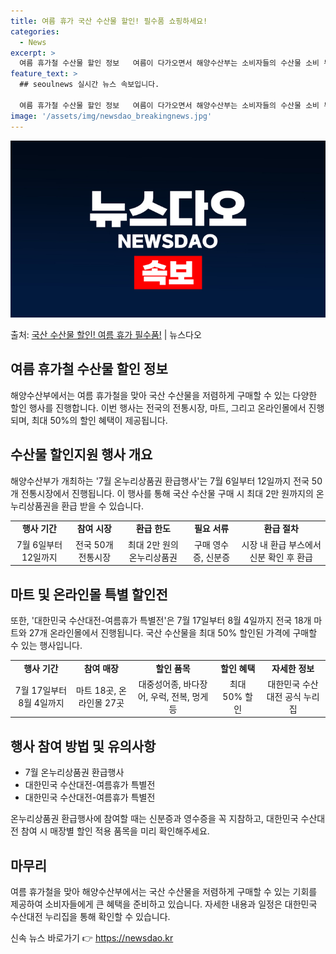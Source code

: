 ```yaml
---
title: 여름 휴가 국산 수산물 할인! 필수품 쇼핑하세요!
categories:
  - News
excerpt: >
  여름 휴가철 수산물 할인 정보   여름이 다가오면서 해양수산부는 소비자들의 수산물 소비 부담을 줄이기 위한 …
feature_text: >
  ## seoulnews 실시간 뉴스 속보입니다.

  여름 휴가철 수산물 할인 정보   여름이 다가오면서 해양수산부는 소비자들의 수산물 소비 부담을 줄이기 위한 …
image: '/assets/img/newsdao_breakingnews.jpg'
---
```


![뉴스다오 속보](/assets/img/newsdao_breakingnews.jpg)

<p>출처: <a href="https://newsdao.kr/4647" rel="dofollow">국산 수산물 할인! 여름 휴가 필수품!</a> | 뉴스다오</p>

<h2 data-ke-size="size26">여름 휴가철 수산물 할인 정보</h2>
<p data-ke-size="size16">해양수산부에서는 여름 휴가철을 맞아 국산 수산물을 저렴하게 구매할 수 있는 다양한 할인 행사를 진행합니다. 이번 행사는 전국의 전통시장, 마트, 그리고 온라인몰에서 진행되며, 최대 50%의 할인 혜택이 제공됩니다.</p>


<h2 data-ke-size="size26">수산물 할인지원 행사 개요</h2>
<p data-ke-size="size16">해양수산부가 개최하는 '7월 온누리상품권 환급행사'는 7월 6일부터 12일까지 전국 50개 전통시장에서 진행됩니다. 이 행사를 통해 국산 수산물 구매 시 최대 2만 원까지의 온누리상품권을 환급 받을 수 있습니다.</p>

<table>
  <tr>
    <td style="text-align: center; height: 17px;"><b>행사 기간</b></td>
    <td style="text-align: center; height: 17px;"><b>참여 시장</b></td>
    <td style="text-align: center; height: 17px;"><b>환급 한도</b></td>
    <td style="text-align: center; height: 17px;"><b>필요 서류</b></td>
    <td style="text-align: center; height: 17px;"><b>환급 절차</b></td>
  </tr>
  <tr>
    <td style="text-align: center; height: 17px;">7월 6일부터 12일까지</td>
    <td style="text-align: center; height: 17px;">전국 50개 전통시장</td>
    <td style="text-align: center; height: 17px;">최대 2만 원의 온누리상품권</td>
    <td style="text-align: center; height: 17px;">구매 영수증, 신분증</td>
    <td style="text-align: center; height: 17px;">시장 내 환급 부스에서 신분 확인 후 환급</td>
  </tr>
</table>

<h2 data-ke-size="size26">마트 및 온라인몰 특별 할인전</h2>
<p data-ke-size="size16">또한, '대한민국 수산대전-여름휴가 특별전'은 7월 17일부터 8월 4일까지 전국 18개 마트와 27개 온라인몰에서 진행됩니다. 국산 수산물을 최대 50% 할인된 가격에 구매할 수 있는 행사입니다.</p>

<table>
  <tr>
    <td style="text-align: center; height: 17px;"><b>행사 기간</b></td>
    <td style="text-align: center; height: 17px;"><b>참여 매장</b></td>
    <td style="text-align: center; height: 17px;"><b>할인 품목</b></td>
    <td style="text-align: center; height: 17px;"><b>할인 혜택</b></td>
    <td style="text-align: center; height: 17px;"><b>자세한 정보</b></td>
  </tr>
  <tr>
    <td style="text-align: center; height: 17px;">7월 17일부터 8월 4일까지</td>
    <td style="text-align: center; height: 17px;">마트 18곳, 온라인몰 27곳</td>
    <td style="text-align: center; height: 17px;">대중성어종, 바다장어, 우럭, 전복, 멍게 등</td>
    <td style="text-align: center; height: 17px;">최대 50% 할인</td>
    <td style="text-align: center; height: 17px;">대한민국 수산대전 공식 누리집</td>
  </tr>
</table>

<h2 data-ke-size="size26">행사 참여 방법 및 유의사항</h2>
<ul>
  <li>7월 온누리상품권 환급행사</li>
  <li>대한민국 수산대전-여름휴가 특별전</li>
  <li>대한민국 수산대전-여름휴가 특별전</li>
</ul>
<p data-ke-size="size16">온누리상품권 환급행사에 참여할 때는 신분증과 영수증을 꼭 지참하고, 대한민국 수산대전 참여 시 매장별 할인 적용 품목을 미리 확인해주세요.</p>

<h2 data-ke-size="size26">마무리</h2>
<p data-ke-size="size16">여름 휴가철을 맞아 해양수산부에서는 국산 수산물을 저렴하게 구매할 수 있는 기회를 제공하여 소비자들에게 큰 혜택을 준비하고 있습니다. 자세한 내용과 일정은 대한민국 수산대전 누리집을 통해 확인할 수 있습니다.</p>

신속 뉴스 바로가기 👉 <a href="https://newsdao.kr" rel="dofollow">https://newsdao.kr</a>


